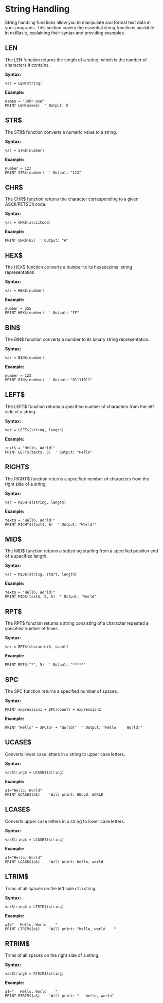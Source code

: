 # String Handling

String handling functions allow you to manipulate and format text data in your programs. This section covers the essential string functions available in nxtBasic, explaining their syntax and providing examples.

## LEN
The LEN function returns the length of a string, which is the number of characters it contains.

**Syntax:**

    var = LEN(string)

**Example:**

    name$ = "John Doe"
    PRINT LEN(name$)  ' Output: 8


## STR$
The STR$ function converts a numeric value to a string.

**Syntax:**

    var = STR$(number)

**Example:**

    number = 123
    PRINT STR$(number)  ' Output: "123"


## CHR$
The CHR$ function returns the character corresponding to a given ASCII/PETSCII code.

**Syntax:**

    var = CHR$(asciiCode)
    
**Example:**

    PRINT CHR$(65)  ' Output: "A"
    
    
## HEX$
The HEX$ function converts a number to its hexadecimal string representation.

**Syntax:**

    var = HEX$(number)

**Example:**

    number = 255
    PRINT HEX$(number)  ' Output: "FF"

## BIN$
The BIN$ function converts a number to its binary string representation.

**Syntax:**

    var = BIN$(number)

**Example:**

    number = 123
    PRINT BIN$(number)  ' Output: "01111011"    
  
## LEFT$
The LEFT$ function returns a specified number of characters from the left side of a string.

**Syntax:**

    var = LEFT$(string, length)
    
**Example:**


    text$ = "Hello, World!"
    PRINT LEFT$(text$, 5)  ' Output: "Hello"
    
## RIGHT$

The RIGHT$ function returns a specified number of characters from the right side of a string.

**Syntax:**

    var = RIGHT$(string, length)
    
**Example:**

    text$ = "Hello, World!"
    PRINT RIGHT$(text$, 6)  ' Output: "World!"
    
## MID$

The MID$ function returns a substring starting from a specified position and of a specified length. 

**Syntax:**

    var = MID$(string, start, length)
    
**Example:**

    text$ = "Hello, World!"
    PRINT MID$(text$, 8, 5)  ' Output: "World"

## RPT$
The RPT$ function returns a string consisting of a character repeated a specified number of times.

**Syntax:**

    var = RPT$(character$, count)

**Example:**

    PRINT RPT$("*", 5)  ' Output: "*****"

## SPC
The SPC function returns a specified number of spaces.

**Syntax:**

    PRINT expression1 + SPC(count) + expression2
    
**Example:**

    PRINT "Hello" + SPC(5) + "World!"  ' Output: "Hello     World!"
    
## UCASE$
Converts lower case letters in a string to upper case letters.

**Syntax:**

    varString$ = UCASE$(string)
    
**Example:**

    a$="Hello, World"
    PRINT UCASE$(a$)    'Will print: HELLO, WORLD
    
## LCASE$
Converts upper case letters in a string to lower case letters.

**Syntax:**

    varString$ = LCASE$(string)
    
**Example:**

    a$="Hello, World"
    PRINT LCASE$(a$)    'Will print: hello, world
    
## LTRIM$
Trims of all spaces on the left side of a string.

**Syntax:**

    varString$ = LTRIM$(string)
    
**Example:**

    a$="   Hello, World    "
    PRINT LTRIM$(a$)    'Will print: "hello, world    "
    
## RTRIM$
Trims of all spaces on the right side of a string.

**Syntax:**

    varString$ = RTRIM$(string)
    
**Example:**

    a$="   Hello, World    "
    PRINT RTRIM$(a$)    'Will print: "   hello, world"